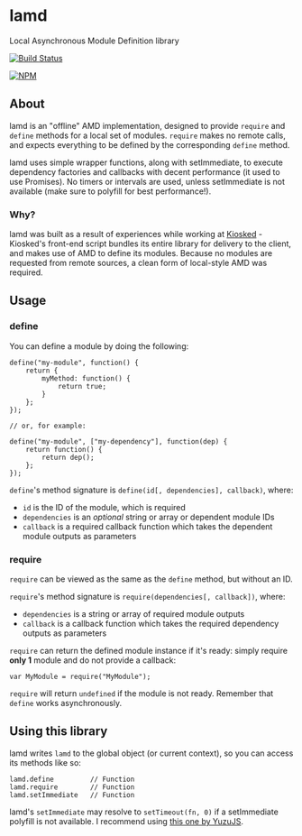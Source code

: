 # lamd
Local Asynchronous Module Definition library

[![Build Status](https://travis-ci.org/perry-mitchell/lamd.svg)](https://travis-ci.org/perry-mitchell/lamd)

[![NPM](https://nodei.co/npm/lamd.png)](https://nodei.co/npm/lamd/)

## About

lamd is an "offline" AMD implementation, designed to provide `require` and `define` methods for a local set of modules. `require` makes no remote calls, and expects everything to be defined by the corresponding `define` method.

lamd uses simple wrapper functions, along with setImmediate, to execute dependency factories and callbacks with decent performance (it used to use Promises). No timers or intervals are used, unless setImmediate is not available (make sure to polyfill for best performance!).

### Why?

lamd was built as a result of experiences while working at [Kiosked](http://kiosked.com) - Kiosked's front-end script bundles its entire library for delivery to the client, and makes use of AMD to define its modules. Because no modules are requested from remote sources, a clean form of local-style AMD was required.

## Usage

### define

You can define a module by doing the following:

	define("my-module", function() {
		return {
			myMethod: function() {
				return true;
			}
		};
	});

	// or, for example:

	define("my-module", ["my-dependency"], function(dep) {
		return function() {
			return dep();
		};
	});

`define`'s method signature is `define(id[, dependencies], callback)`, where:

 * `id` is the ID of the module, which is required
 * `dependencies` is an _optional_ string or array or dependent module IDs
 * `callback` is a required callback function which takes the dependent module outputs as parameters

### require

`require` can be viewed as the same as the `define` method, but without an ID.

`require`'s method signature is `require(dependencies[, callback])`, where:

 * `dependencies` is a string or array of required module outputs
 * `callback` is a callback function which takes the required dependency outputs as parameters

`require` can return the defined module instance if it's ready: simply require **only 1** module and do not provide a callback:

	var MyModule = require("MyModule");

`require` will return `undefined` if the module is not ready. Remember that `define` works asynchronously.

## Using this library

lamd writes `lamd` to the global object (or current context), so you can access its methods like so:

	lamd.define 		// Function
	lamd.require 		// Function
	lamd.setImmediate   // Function

lamd's `setImmediate` may resolve to `setTimeout(fn, 0)` if a setImmediate polyfill is not available. I recommend using [this one by YuzuJS](https://github.com/YuzuJS/setImmediate).
